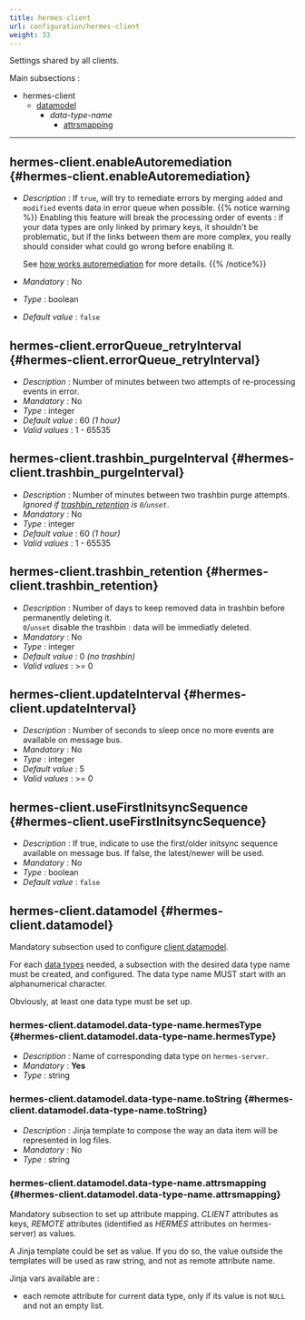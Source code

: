 ```yaml
---
title: hermes-client
url: configuration/hermes-client
weight: 33
---
```


Settings shared by all clients.

Main subsections :

- hermes-client
  - [datamodel](#hermes-client.datamodel)
    - *data-type-name*
      - [attrsmapping](#hermes-client.datamodel.data-type-name.attrsmapping)

---

## hermes-client.enableAutoremediation {#hermes-client.enableAutoremediation}

- *Description* : If `true`, will try to remediate errors by merging `added` and `modified` events data in error queue when possible.
  {{% notice warning %}}
  Enabling this feature will break the processing order of events : if your data types are only linked by primary keys, it shouldn't be problematic, but if the links between them are more complex, you really should consider what could go wrong before enabling it.  

  See [how works autoremediation](../../how-it-works/hermes-client/#auto-remediation) for more details.
  {{% /notice%}}
- *Mandatory* : No
- *Type* : boolean
- *Default value* : `false`

## hermes-client.errorQueue_retryInterval {#hermes-client.errorQueue_retryInterval}

- *Description* : Number of minutes between two attempts of re-processing events in error.
- *Mandatory* : No
- *Type* : integer
- *Default value* : 60 *(1 hour)*
- *Valid values* : 1 - 65535

## hermes-client.trashbin_purgeInterval {#hermes-client.trashbin_purgeInterval}

- *Description* : Number of minutes between two trashbin purge attempts.  
  *Ignored if [trashbin_retention](#hermes-client.trashbin_retention) is `0`/`unset`*.
- *Mandatory* : No
- *Type* : integer
- *Default value* : 60 *(1 hour)*
- *Valid values* : 1 - 65535

## hermes-client.trashbin_retention {#hermes-client.trashbin_retention}

- *Description* : Number of days to keep removed data in trashbin before permanently deleting it.  
  `0`/`unset` disable the trashbin : data will be immediatly deleted.
- *Mandatory* : No
- *Type* : integer
- *Default value* : 0 *(no trashbin)*
- *Valid values* : >= 0

## hermes-client.updateInterval {#hermes-client.updateInterval}

- *Description* : Number of seconds to sleep once no more events are available on message bus.
- *Mandatory* : No
- *Type* : integer
- *Default value* : 5
- *Valid values* : >= 0

## hermes-client.useFirstInitsyncSequence {#hermes-client.useFirstInitsyncSequence}

- *Description* : If true, indicate to use the first/older initsync sequence available on message bus. If false, the latest/newer will be used.
- *Mandatory* : No
- *Type* : boolean
- *Default value* : `false`

## hermes-client.datamodel {#hermes-client.datamodel}

Mandatory subsection used to configure [client datamodel](/en/hermes/key-concepts/#client-datamodel).

For each [data types](/en/hermes/key-concepts/#data-type) needed, a subsection with the desired data type name must be created, and configured. The data type name MUST start with an alphanumerical character.

Obviously, at least one data type must be set up.

### hermes-client.datamodel.data-type-name.hermesType {#hermes-client.datamodel.data-type-name.hermesType}

- *Description* : Name of corresponding data type on `hermes-server`.
- *Mandatory* : **Yes**
- *Type* : string

### hermes-client.datamodel.data-type-name.toString {#hermes-client.datamodel.data-type-name.toString}

- *Description* : Jinja template to compose the way an data item will be represented in log files.
- *Mandatory* : No
- *Type* : string

### hermes-client.datamodel.data-type-name.attrsmapping {#hermes-client.datamodel.data-type-name.attrsmapping}

Mandatory subsection to set up attribute mapping. *CLIENT* attributes as keys, *REMOTE* attributes (identified as *HERMES* attributes on hermes-server) as values.

A Jinja template could be set as value. If you do so, the value outside the templates will be used as raw string, and not as remote attribute name.

Jinja vars available are :

- each remote attribute for current data type, only if its value is not `NULL` and not an empty list.
